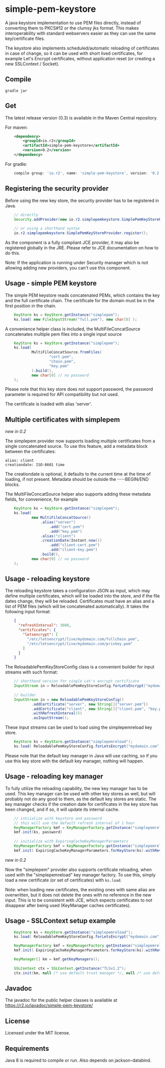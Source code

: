 # simple-pem-keystore

A java keystore implementation to use PEM files directly, instead of converting them to PKCS#12 or the clumsy jks format. This makes interoperability with standard webservers easier as they can use the same key/certificate files.

The keystore also implements scheduled/automatic reloading of certificates in case of change, so it can be used with short lived certificates, for example Let's Encrypt certificates, without application reset (or creating a new SSLContext / Socket).
 
## Compile

```Shell
gradle jar
```

## Get

The latest release version (0.3) is available in the Maven Central repository.

For maven:

```xml
	<dependency>
	    <groupId>io.r2</groupId>
	    <artifactId>simple-pem-keystore</artifactId>
	    <version>0.2</version>
	</dependency>
```

For gradle:

```gradle
	compile group: 'io.r2', name: 'simple-pem-keystore', version: '0.2'
```

## Registering the security provider

Before using the new key store, the security provider has to be registered in Java.

```java
    // directly
    Security.addProvider(new io.r2.simplepemkeystore.SimplePemKeyStoreProvider());
    
    // or using a shorthand syntax
    io.r2.simplepemkeystore.SimplePemKeyStoreProvider.register();
```

As the component is a fully compliant JCE provider, it may also be registered globally in the JRE. Please refer to JCE documentation on how to do this.

Note: If the application is running under Security manager which is not allowing adding new providers, you can't use this component.

## Usage - simple PEM keystore

The simple PEM keystore reads concatenated PEMs, which contains the key and the full certificate chain. The certificate for the domain must be in the first position in the chain.

```java
    KeyStore ks = KeyStore.getInstance("simplepem");
    ks.load( new FileInputStream("full.pem"), new char[0] );
```

A convenience helper class is included, the MultiFileConcatSource concatenates multiple pem files into a single input source

```java
    KeyStore ks = KeyStore.getInstance("simplepem");
    ks.load(
            MultiFileConcatSource.fromFiles(
                    "cert.pem",
                    "chain.pem",
                    "key.pem"
            ).build(),
            new char[0] // no password
    );
```

Please note that this key store does not support password, the password parameter is required for API compatibility but not used.

The certificate is loaded with alias 'server'.

## Multiple certificates with simplepem

*new in 0.2*

The simplepem provider now supports loading multiple certificates from a single concatenated source. To use this feature, add a metadata block between the certificates:

```
alias: client
creationdate: ISO-8601 time
```

The creationdate is optional, it defaults to the current time at the time of loading, if not present. Metadata should be outside the ----BEGIN/END blocks.

The MultiFileConcatSource helper also supports adding these metadata fields, for convenience, for example

```java
    KeyStore ks = KeyStore.getInstance("simplepem");
    ks.load(
            new MultiFileConcatSource()
                .alias("server")
                    .add("cert.pem")
                    .add("key.pem")
                .alias("client")
                .creationDate(Instant.now())
                    .add("client-cert.pem")
                    .add("client-key.pem")
                .build(),
            new char[0] // no password
    );
```

## Usage - reloading keystore

The reloading keystore takes a configuration JSON as input, which may define multiple certificates, which will be loaded into the store, and if the file dates change, they will be reloaded. Certificates must have an alias and a list of PEM files (which will be concatenated automatically). It takes the following input format:

```JSON
    {
      "refreshInterval": 3600,
      "certificates": {
        "letsencrypt": [
          "/etc/letsencrypt/live/mydomain.com/fullchain.pem",
          "/etc/letsencrypt/live/mydomain.com/privkey.pem"
        ]
      }
    }
```

The ReloadablePemKeyStoreConfig class is a convenient builder for input streams with such format:

```java
    // shorthand version for single Let's encrypt certificate
    InputStream in = ReloadablePemKeyStoreConfig.forLetsEncrypt("mydomain.com").asInputStream()
    
    // builder
    InputStream in = new ReloadablePemKeyStoreConfig()
            .addCertificate("server", new String[]{"server.pem"})
            .addCertificate("client", new String[]{"client.pem", "key.pem"})
            .withRefreshInterval(5)
            .asInputStream();    
```

These input streams can be used to load using the simplepemreload key store.

``` java
    KeyStore ks = KeyStore.getInstance("simplepemreload");
    ks.load( ReloadablePemKeyStoreConfig.forLetsEncrypt("mydomain.com").withRefreshInterval(60).asInputStream() );
```

Please note that the default key manager in Java will use caching, so if you use this key store with the default key manager, nothing will happen.

## Usage - reloading key manager

To fully utilize the reloading capability, the new key manager has to be used. This key manager can be used with other key stores as well, but will probably not do any good to them, as the default key stores are static. The key manager checks if the creation date for certificates in the key store has been changed, and if so, it will update its internal cache. 

```java
    // intiialize with keystore and password
    // this will use the default refresh interval of 1 hour
    KeyManagerFactory kmf = KeyManagerFactory.getInstance("simplepemreload");
    kmf.init(ks, password)
    
    // initialize with ExpiringCacheKeyManagerParameters
    KeyManagerFactory kmf = KeyManagerFactory.getInstance("simplepemreload");
    kmf.init( ExpiringCacheKeyManagerParameters.forKeyStore(ks).withRevalidation(60) );
```

*new in 0.2*

Now the "simplepem" provider also supports certificate reloading, when used with the "simplepemreload" key manager factory. To use this, simply load a new certificate (or set of certificates) with `ks.load`.

Note: when loading new certificates, the existing ones with same alias are overwritten, but it does not delete the ones with no reference in the new input. This is to be consistent with JCE, which expects certificates to not disappear after being used (KeyManager caches certificates).

## Usage - SSLContext setup example

```java
    KeyStore ks = KeyStore.getInstance("simplepemreload");
    ks.load( ReloadablePemKeyStoreConfig.forLetsEncrypt("mydomain.com").withRefreshInterval(60).asInputStream(), new char[0]);

    KeyManagerFactory kmf = KeyManagerFactory.getInstance("simplepemreload");
    kmf.init( ExpiringCacheKeyManagerParameters.forKeyStore(ks).withRevalidation(60) );

    KeyManager[] km = kmf.getKeyManagers();
    
    SSLContext ctx = SSLContext.getInstance("TLSv1.2");
    ctx.init(km, null /* use default trust manager */, null /* use default secure random */);       
```

## Javadoc

The javadoc for the public helper classes is available at https://r2.io/javadoc/simple-pem-keystore/

## License

Licensed under the MIT license. 
 
## Requirements

Java 8 is required to compile or run.
Also depends on jackson-databind.

